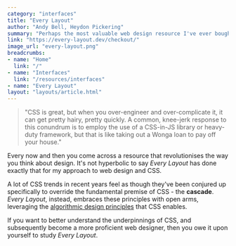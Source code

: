 ```yaml
---
category: "interfaces"
title: "Every Layout"
author: "Andy Bell, Heydon Pickering"
summary: "Perhaps the most valuable web design resource I've ever bought. It has changed the way I compose my CSS for the better, making the most of its modern, algorithmic features."
link: "https://every-layout.dev/checkout/"
image_url: "every-layout.png"
breadcrumbs:
- name: "Home"
  link: "/"
- name: "Interfaces"
  link: "/resources/interfaces"
- name: "Every Layout"
layout: "layouts/article.html"
---
```


> "CSS is great, but when you over-engineer and over-complicate it, it can get pretty hairy, pretty quickly. A common, knee-jerk response to this conundrum is to employ the use of a CSS-in-JS library or heavy-duty framework, but that is like taking out a Wonga loan to pay off your house."

Every now and then you come across a resource that revolutionises the way you think about design. It's not hyperbolic to say _Every Layout_ has done exactly that for my approach to web design and CSS.

A lot of CSS trends in recent years feel as though they've been conjured up specifically to override the fundamental premise of CSS - the **cascade**. _Every Layout_, instead, embraces these principles with open arms, leveraging the [algorithmic design principles](https://every-layout.dev/blog/algorithmic-design/) that CSS enables.

If you want to better understand the underpinnings of CSS, and subsequently become a more proficient web designer, then you owe it upon yourself to study _Every Layout_.
